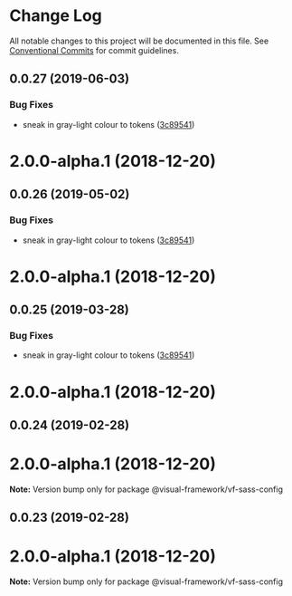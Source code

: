 # Change Log

All notable changes to this project will be documented in this file.
See [Conventional Commits](https://conventionalcommits.org) for commit guidelines.

## 0.0.27 (2019-06-03)


### Bug Fixes

* sneak in gray-light colour  to tokens ([3c89541](https://github.com/visual-framework/vf-core/commit/3c89541))



# 2.0.0-alpha.1 (2018-12-20)





## 0.0.26 (2019-05-02)


### Bug Fixes

* sneak in gray-light colour  to tokens ([3c89541](https://github.com/visual-framework/vf-core/commit/3c89541))



# 2.0.0-alpha.1 (2018-12-20)





## 0.0.25 (2019-03-28)


### Bug Fixes

* sneak in gray-light colour  to tokens ([3c89541](https://github.com/visual-framework/vf-core/commit/3c89541))



# 2.0.0-alpha.1 (2018-12-20)





## 0.0.24 (2019-02-28)



# 2.0.0-alpha.1 (2018-12-20)

**Note:** Version bump only for package @visual-framework/vf-sass-config





## 0.0.23 (2019-02-28)



# 2.0.0-alpha.1 (2018-12-20)

**Note:** Version bump only for package @visual-framework/vf-sass-config
